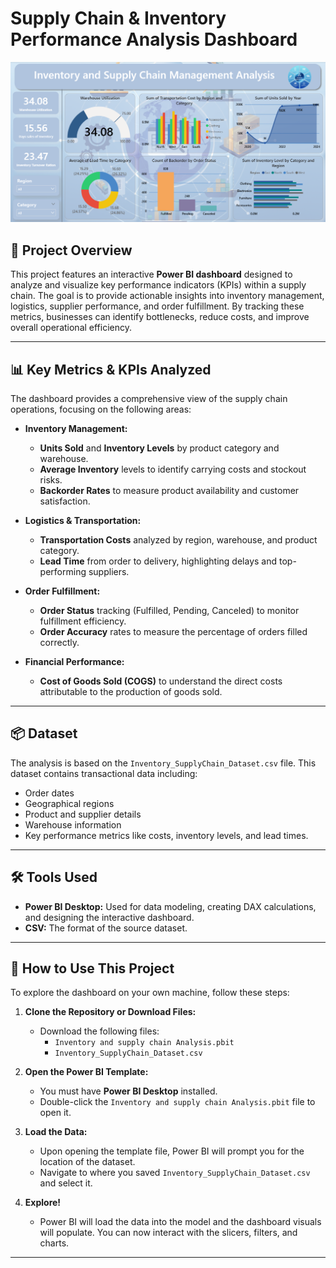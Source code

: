 # Supply Chain & Inventory Performance Analysis Dashboard

![Dashboard Preview](https://github.com/hussain-data/Interactive-Supply-Chain-Dashboard/blob/857401bdf5218ac9cf7d7422274e8065ab522acb/iscanal.png)

## 📖 Project Overview

This project features an interactive **Power BI dashboard** designed to analyze and visualize key performance indicators (KPIs) within a supply chain. The goal is to provide actionable insights into inventory management, logistics, supplier performance, and order fulfillment. By tracking these metrics, businesses can identify bottlenecks, reduce costs, and improve overall operational efficiency.

---

## 📊 Key Metrics & KPIs Analyzed

The dashboard provides a comprehensive view of the supply chain operations, focusing on the following areas:

* **Inventory Management:**
    * **Units Sold** and **Inventory Levels** by product category and warehouse.
    * **Average Inventory** levels to identify carrying costs and stockout risks.
    * **Backorder Rates** to measure product availability and customer satisfaction.

* **Logistics & Transportation:**
    * **Transportation Costs** analyzed by region, warehouse, and product category.
    * **Lead Time** from order to delivery, highlighting delays and top-performing suppliers.

* **Order Fulfillment:**
    * **Order Status** tracking (Fulfilled, Pending, Canceled) to monitor fulfillment efficiency.
    * **Order Accuracy** rates to measure the percentage of orders filled correctly.

* **Financial Performance:**
    * **Cost of Goods Sold (COGS)** to understand the direct costs attributable to the production of goods sold.

---

## 📦 Dataset

The analysis is based on the `Inventory_SupplyChain_Dataset.csv` file. This dataset contains transactional data including:
* Order dates
* Geographical regions
* Product and supplier details
* Warehouse information
* Key performance metrics like costs, inventory levels, and lead times.

---

## 🛠️ Tools Used

* **Power BI Desktop:** Used for data modeling, creating DAX calculations, and designing the interactive dashboard.
* **CSV:** The format of the source dataset.

---

## 🚀 How to Use This Project

To explore the dashboard on your own machine, follow these steps:

1.  **Clone the Repository or Download Files:**
    * Download the following files:
        * `Inventory and supply chain Analysis.pbit`
        * `Inventory_SupplyChain_Dataset.csv`

2.  **Open the Power BI Template:**
    * You must have **Power BI Desktop** installed.
    * Double-click the `Inventory and supply chain Analysis.pbit` file to open it.

3.  **Load the Data:**
    * Upon opening the template file, Power BI will prompt you for the location of the dataset.
    * Navigate to where you saved `Inventory_SupplyChain_Dataset.csv` and select it.

4.  **Explore!**
    * Power BI will load the data into the model and the dashboard visuals will populate. You can now interact with the slicers, filters, and charts.

---
